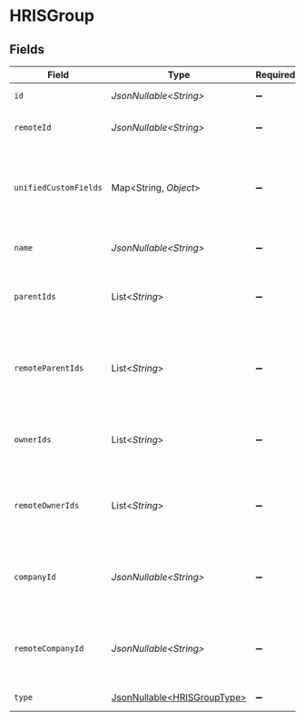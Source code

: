 # HRISGroup


## Fields

| Field                                                                                        | Type                                                                                         | Required                                                                                     | Description                                                                                  | Example                                                                                      |
| -------------------------------------------------------------------------------------------- | -------------------------------------------------------------------------------------------- | -------------------------------------------------------------------------------------------- | -------------------------------------------------------------------------------------------- | -------------------------------------------------------------------------------------------- |
| `id`                                                                                         | *JsonNullable\<String>*                                                                      | :heavy_minus_sign:                                                                           | Unique identifier                                                                            | 8187e5da-dc77-475e-9949-af0f1fa4e4e3                                                         |
| `remoteId`                                                                                   | *JsonNullable\<String>*                                                                      | :heavy_minus_sign:                                                                           | Provider's unique identifier                                                                 | 8187e5da-dc77-475e-9949-af0f1fa4e4e3                                                         |
| `unifiedCustomFields`                                                                        | Map\<String, *Object*>                                                                       | :heavy_minus_sign:                                                                           | Custom Unified Fields configured in your StackOne project                                    | {<br/>"my_project_custom_field_1": "REF-1236",<br/>"my_project_custom_field_2": "some other value"<br/>} |
| `name`                                                                                       | *JsonNullable\<String>*                                                                      | :heavy_minus_sign:                                                                           | The name of the group                                                                        | Engineering                                                                                  |
| `parentIds`                                                                                  | List\<*String*>                                                                              | :heavy_minus_sign:                                                                           | The list of parent group ids of the given group                                              | [<br/>"cxIQNjUyNDM0",<br/>"cxIQNjQzNzI0MQ"<br/>]                                             |
| `remoteParentIds`                                                                            | List\<*String*>                                                                              | :heavy_minus_sign:                                                                           | Provider's list of parent group remote ids of the given group                                | [<br/>"652434",<br/>"6437241"<br/>]                                                          |
| `ownerIds`                                                                                   | List\<*String*>                                                                              | :heavy_minus_sign:                                                                           | The list of group owner ids of the given group                                               | [<br/>"cxIQNjUyEDM0",<br/>"cxIQNjQzNzA0MQ"<br/>]                                             |
| `remoteOwnerIds`                                                                             | List\<*String*>                                                                              | :heavy_minus_sign:                                                                           | The list of remote group owner ids of the given group                                        | [<br/>"475364",<br/>"4327652"<br/>]                                                          |
| `companyId`                                                                                  | *JsonNullable\<String>*                                                                      | :heavy_minus_sign:                                                                           | The id of the company that the group belongs to                                              | 1234567890                                                                                   |
| `remoteCompanyId`                                                                            | *JsonNullable\<String>*                                                                      | :heavy_minus_sign:                                                                           | Provider's id of the company that the group belongs to                                       | 1234567890                                                                                   |
| `type`                                                                                       | [JsonNullable\<HRISGroupType>](../../models/components/HRISGroupType.md)                     | :heavy_minus_sign:                                                                           | The type of the group                                                                        |                                                                                              |
